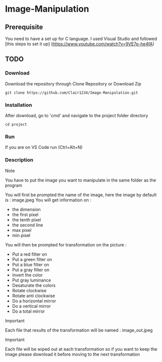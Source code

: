 # Image-Manipulation
<!--
## [Video Demo]()
-->
## Prerequisite 
You need to have a set up for C language. I used Visual Studio and followed [this steps to set it up] (https://www.youtube.com/watch?v=9VE7p-he4fA) 

## TODO
### Download
Download the repository through Clone Repository or Download Zip
```
git clone https://github.com/Clair1234/Image-Manipulation.git
```
### Installation
After download, go to 'cmd' and navigate to the project folder directory
```
cd project
```
### Run 
If you are on VS Code run (Ctrl+Alt+N)

### Description
>[!NOTE]
>You have to put the image you want to manipulate in the same folder as the program

You will first be prompted the name of the image, here the image by default is : image.jpeg
You will get information on :
* the dimension
* the first pixel
* the tenth pixel
* the second line
* max pixel
* min pixel

You will then be prompted for transformation on the picture :
* Put a red filter on
* Put a green filter on
* Put a blue filter on
* Put a gray filter on
* Invert the color
* Put gray luminance
* Desaturate the colors
* Rotate clockwise
* Rotate anti clockwise
* Do a horizontal mirror
* Do a vertical mirror
* Do a total mirror

>[!IMPORTANT]
>Each file that results of the transformation will be named : image_out.jpeg

>[!IMPORTANT]
> Each file will be wiped out at each transformation so if you want to keep the image please download it before moving to the next transformation
